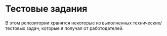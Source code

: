 # Тестовые задания

В этом репозитории хранятся некоторые из выполненных технических/тестовых задач, которые я получал от работодателей.
